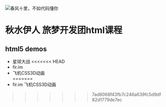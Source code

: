 ![春风十里，不如代码懂你](https://timgsa.baidu.com/timg?image&quality=80&size=b9999_10000&sec=1509596266846&di=127391a8dc305f4691e2c2d6c65a5078&imgtype=0&src=http%3A%2F%2Fuploads.xuexila.com%2Fallimg%2F1708%2F1105-1FPG00413.jpg)
# 秋水伊人 旅梦开发团html课程
## html5 demos
 - 星球大战
<<<<<<< HEAD
 - fir.im
 - 飞机CSS3D动画  
=======
 - fir.im 飞机CSS3D动画
>>>>>>> 7ad8068f43fb7c246a639fc5d9df82d1779de7ec
 